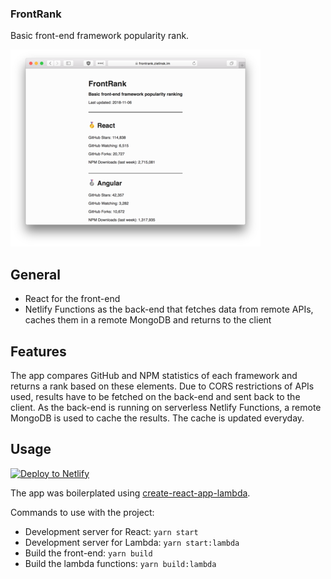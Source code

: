 ### FrontRank

Basic front-end framework popularity rank.

![Desktop screenshot](https://github.com/zielinsm/frontrank/blob/master/screenshot-desktop.png?raw=true)

## General
  * React for the front-end
  * Netlify Functions as the back-end that fetches data from remote APIs, caches them in a remote MongoDB and returns to the client
  
## Features

The app compares GitHub and NPM statistics of each framework and returns a rank based on these elements. Due to CORS restrictions of APIs used, results have to be fetched on the back-end and sent back to the client. As the back-end is running on serverless Netlify Functions, a remote MongoDB is used to cache the results. The cache is updated everyday.

## Usage

[![Deploy to Netlify](https://www.netlify.com/img/deploy/button.svg)](https://app.netlify.com/start/deploy?repository=https://github.com/zielinsm/frontrank)

The app was boilerplated using [create-react-app-lambda](https://github.com/netlify/create-react-app-lambda).

Commands to use with the project:
  * Development server for React: `yarn start`
  * Development server for Lambda: `yarn start:lambda`
  * Build the front-end: `yarn build`
  * Build the lambda functions: `yarn build:lambda`



